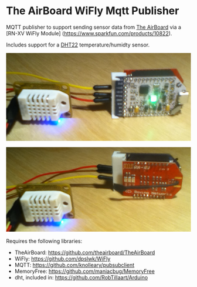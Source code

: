 # The AirBoard WiFly Mqtt Publisher

MQTT publisher to support sending sensor data from [The AirBoard](http://theairboard.cc) via a [RN-XV WiFly Module] (https://www.sparkfun.com/products/10822).

Includes support for a [DHT22](http://www.freetronics.com.au/collections/modules/products/humidity-and-temperature-sensor-module) temperature/humidty sensor.

![DHT22 and The AirBoard](docs/DHT22-and-TheAirBoard.JPG)

![DHT22 and WiFly](docs/DHT22-and-WiFly.JPG)

Requires the following libraries:
* TheAirBoard: https://github.com/theairboard/TheAirBoard
* WiFly: https://github.com/dpslwk/WiFly
* MQTT: https://github.com/knolleary/pubsubclient
* MemoryFree: https://github.com/maniacbug/MemoryFree
* dht, included in: https://github.com/RobTillaart/Arduino
